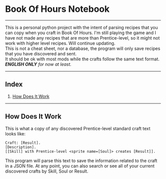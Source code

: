 # Book Of Hours Notebook

---
This is a personal python project with the intent of parsing recipes that you can copy when you craft in Book Of Hours. I'm still playing the game and I have not made any recipes that are more than Prentice-level, so it might not work with higher level recipes. Will continue updating.  
This is not a cheat sheet, nor a database, the program will only save recipes that you have discovered and sent.  
It should be ok with most mods while the crafts follow the same text format.  
***ENGLISH ONLY*** *for now at least.*

---

## Index

1. [How Does It Work](#how-does-it-work)

---

## How Does It Work

This is what a copy of any discovered Prentice-level standard craft text looks like:  

`Craft: [Result].`  
`[Description].`  
`[[Skill] with Prentice-level <sprite name=[Soul]> creates [Result]].`  

This program will parse this text to save the information related to the craft in a JSON file.
At any point, you can also search or see all of your current discovered crafts by Skill, Soul or Result.
